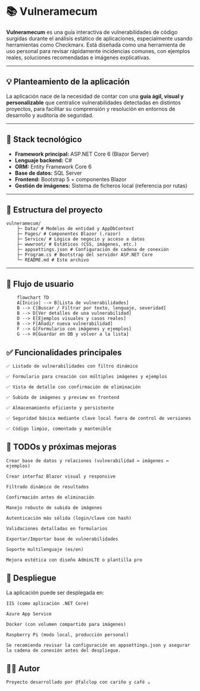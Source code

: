 ﻿# 📚 Vulneramecum

**Vulneramecum** es una guía interactiva de vulnerabilidades de código surgidas durante el análisis estático de aplicaciones, especialmente usando herramientas como Checkmarx. Está diseñada como una herramienta de uso personal para revisar rápidamente incidencias comunes, con ejemplos reales, soluciones recomendadas e imágenes explicativas.

---

## 💡 Planteamiento de la aplicación

La aplicación nace de la necesidad de contar con una **guía ágil, visual y personalizable** que centralice vulnerabilidades detectadas en distintos proyectos, para facilitar su comprensión y resolución en entornos de desarrollo y auditoría de seguridad.

---

## 🔧 Stack tecnológico

- **Framework principal:** ASP.NET Core 6 (Blazor Server)
- **Lenguaje backend:** C#
- **ORM:** Entity Framework Core 6
- **Base de datos:** SQL Server
- **Frontend:** Bootstrap 5 + componentes Blazor
- **Gestión de imágenes:** Sistema de ficheros local (referencia por rutas)

---

## 🧱 Estructura del proyecto
```
vulneramecum/
    ├─ Data/ # Modelos de entidad y AppDbContext
    ├─ Pages/ # Componentes Blazor (.razor)
    ├─ Service/ # Lógica de negocio y acceso a datos
    ├─ wwwroot/ # Estáticos (CSS, imágenes, etc.)
    ├─ appsettings.json # Configuración de cadena de conexión
    ├─ Program.cs # Bootstrap del servidor ASP.NET Core
    └─ README.md # Este archivo
```
---

## 🔁 Flujo de usuario
```mermaid
    flowchart TD
    A[Inicio] --> B[Lista de vulnerabilidades]
    B --> C[Buscar / Filtrar por texto, lenguaje, severidad]
    B --> D[Ver detalles de una vulnerabilidad]
    D --> E[Ejemplos visuales y casos reales]
    B --> F[Añadir nueva vulnerabilidad]
    F --> G[Formulario con imágenes y ejemplos]
    G --> H[Guardar en DB y volver a la lista]
```

## ✅ Funcionalidades principales

    ✅ Listado de vulnerabilidades con filtro dinámico

    ✅ Formulario para creación con múltiples imágenes y ejemplos

    ✅ Vista de detalle con confirmación de eliminación

    ✅ Subida de imágenes y preview en frontend

    ✅ Almacenamiento eficiente y persistente

    ✅ Seguridad básica mediante clave local fuera de control de versiones

    ✅ Código limpio, comentado y mantenible

## 📌 TODOs y próximas mejoras

    Crear base de datos y relaciones (vulnerabilidad ↔ imágenes ↔ ejemplos)

    Crear interfaz Blazor visual y responsive

    Filtrado dinámico de resultados

    Confirmación antes de eliminación

    Manejo robusto de subida de imágenes

    Autenticación más sólida (login/clave con hash)

    Validaciones detalladas en formularios

    Exportar/Importar base de vulnerabilidades

    Soporte multilenguaje (es/en)

    Mejora estética con diseño AdminLTE o plantilla pro

## 🚀 Despliegue

La aplicación puede ser desplegada en:

    IIS (como aplicación .NET Core)

    Azure App Service

    Docker (con volumen compartido para imágenes)

    Raspberry Pi (modo local, producción personal)

    Se recomienda revisar la configuración en appsettings.json y asegurar la cadena de conexión antes del despliegue.

## 👨‍💻 Autor

    Proyecto desarrollado por @falclop con cariño y café ☕